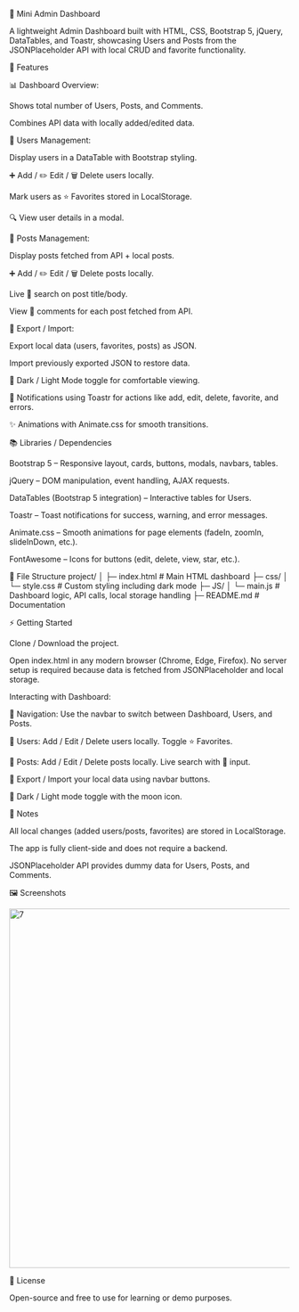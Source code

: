 🌟 Mini Admin Dashboard

A lightweight Admin Dashboard built with HTML, CSS, Bootstrap 5, jQuery, DataTables, and Toastr, showcasing Users and Posts from the JSONPlaceholder API with local CRUD and favorite functionality.

🚀 Features

📊 Dashboard Overview:

Shows total number of Users, Posts, and Comments.

Combines API data with locally added/edited data.

👤 Users Management:

Display users in a DataTable with Bootstrap styling.

➕ Add / ✏️ Edit / 🗑 Delete users locally.

Mark users as ⭐ Favorites stored in LocalStorage.

🔍 View user details in a modal.

📝 Posts Management:

Display posts fetched from API + local posts.

➕ Add / ✏️ Edit / 🗑 Delete posts locally.

Live 🔎 search on post title/body.

View 💬 comments for each post fetched from API.

💾 Export / Import:

Export local data (users, favorites, posts) as JSON.

Import previously exported JSON to restore data.

🌙 Dark / Light Mode toggle for comfortable viewing.

🔔 Notifications using Toastr for actions like add, edit, delete, favorite, and errors.

✨ Animations with Animate.css for smooth transitions.

📚 Libraries / Dependencies

Bootstrap 5 – Responsive layout, cards, buttons, modals, navbars, tables.

jQuery – DOM manipulation, event handling, AJAX requests.

DataTables (Bootstrap 5 integration) – Interactive tables for Users.

Toastr – Toast notifications for success, warning, and error messages.

Animate.css – Smooth animations for page elements (fadeIn, zoomIn, slideInDown, etc.).

FontAwesome – Icons for buttons (edit, delete, view, star, etc.).

📂 File Structure
project/
│
├─ index.html         # Main HTML dashboard
├─ css/
│   └─ style.css      # Custom styling including dark mode
├─ JS/
│   └─ main.js        # Dashboard logic, API calls, local storage handling
├─ README.md          # Documentation

⚡ Getting Started

Clone / Download the project.

Open index.html in any modern browser (Chrome, Edge, Firefox).
No server setup is required because data is fetched from JSONPlaceholder and local storage.

Interacting with Dashboard:

🧭 Navigation: Use the navbar to switch between Dashboard, Users, and Posts.

👤 Users: Add / Edit / Delete users locally. Toggle ⭐ Favorites.

📝 Posts: Add / Edit / Delete posts locally. Live search with 🔎 input.

💾 Export / Import your local data using navbar buttons.

🌙 Dark / Light mode toggle with the moon icon.

📝 Notes

All local changes (added users/posts, favorites) are stored in LocalStorage.

The app is fully client-side and does not require a backend.

JSONPlaceholder API provides dummy data for Users, Posts, and Comments.

🖼 Screenshots


<img width="1359" height="645" alt="7" src="https://github.com/user-attachments/assets/f98b2d7e-b656-4b09-8ef7-b6e535c461d6" />


📜 License

Open-source and free to use for learning or demo purposes.
